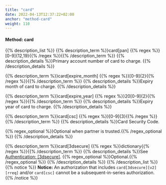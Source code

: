 ```yaml
---
title: "card"
date: 2022-04-13T12:37:22+02:00
anchor: "method-card"
weight: 110
---
```

#### Method: card
{{% description_list %}}
{{% description_term %}}card[pan] {{% regex %}}[0-9]{12,19}{{% /regex %}}{{% /description_term %}}
{{% description_details %}}Primary account number of card to charge.
{{% /description_details %}}

{{% description_term %}}card[expire_month] {{% regex %}}[0-9]{2}{{% /regex %}}{{% /description_term %}}
{{% description_details %}}Expiry month of card to charge.
{{% /description_details %}}

{{% description_term %}}card[expire_year] {{% regex %}}20[0-9]{2}{{% /regex %}}{{% /description_term %}}
{{% description_details %}}Expiry year of card to charge.
{{% /description_details %}}

{{% description_term %}}card[csc] {{% regex %}}[0-9]{3}{{% /regex %}}{{% /description_term %}}
{{% description_details %}}Card Security Code.

{{% regex_optional %}}Optional when partner is trusted.{{% /regex_optional %}}
{{% /description_details %}}

{{% description_term %}}card[3dsecure] {{% regex %}}dictionary{{% /regex %}}{{% /description_term %}}
{{% description_details %}}See [Authentication: [3dsecure]](#authentication-3dsecure).
{{% regex_optional %}}Optional.{{% /regex_optional %}}
{{% /description_details %}}
{{% /description_list %}}
{{% notice %}}
**Notice:** An authorization that includes `card[3dsecure][v2][rreq]` and/or `card[csc]` cannot be a subsequent-in-series authorization.
{{% /notice %}}
